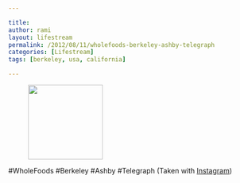 ```yaml
---

title:
author: rami
layout: lifestream 
permalink: /2012/08/11/wholefoods-berkeley-ashby-telegraph
categories: [Lifestream]
tags: [berkeley, usa, california]

---
```


<div id='gallery-6' class='gallery galleryid-2021 gallery-columns-3 gallery-size-thumbnail'>
  <figure class='gallery-item'> 
  
  <div class='gallery-icon landscape'>
    <a href='http://139.59.20.41/2012/08/11/wholefoods-berkeley-ashby-telegraph-taken/attachment/2022/'><img width="150" height="150" src="http://139.59.20.41/wp-content/uploads/2012/08/tumblr_m8kl6kbsAk1qb4qlko1_1280-150x150.jpg" class="attachment-thumbnail size-thumbnail" alt="" srcset="http://139.59.20.41/wp-content/uploads/2012/08/tumblr_m8kl6kbsAk1qb4qlko1_1280-150x150.jpg 150w, http://139.59.20.41/wp-content/uploads/2012/08/tumblr_m8kl6kbsAk1qb4qlko1_1280-300x300.jpg 300w, http://139.59.20.41/wp-content/uploads/2012/08/tumblr_m8kl6kbsAk1qb4qlko1_1280-100x100.jpg 100w, http://139.59.20.41/wp-content/uploads/2012/08/tumblr_m8kl6kbsAk1qb4qlko1_1280.jpg 612w" sizes="100vw" /></a>
  </div></figure>
</div>

#WholeFoods #Berkeley #Ashby #Telegraph (Taken with [Instagram](http://instagram.com))
